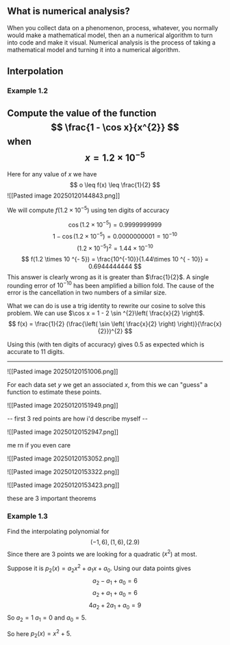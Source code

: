 
## What is numerical analysis?

When you collect data on a phenomenon, process, whatever, you normally would make a mathematical model, then an a numerical algorithm to turn into code and make it visual. Numerical analysis is the process of taking a mathematical model and turning it into a numerical algorithm.

## Interpolation

### Example 1.2

Compute the value of the function $$
\frac{1 - \cos x}{x^{2}}
$$
when $$
x = 1.2 \times 10^{-5}
$$
---

Here for any value of $x$ we have $$
o \leq f(x) \leq \frac{1}{2}
$$
![[Pasted image 20250120144843.png]]

We will compute $f(1.2 \times 10 ^{ - 5})$ using ten digits of accuracy

$$
\cos (1.2 \times 10 ^{ - 5}) = 0.9999999999
$$
$$
1-\cos (1.2 \times 10 ^{ - 5}) = 0.0000000001 = 10 ^{ - 10}
$$
$$
(1.2 \times 10^{-5})^{2} = 1.44 \times 10 ^{ - 10}
$$
$$
f(1.2 \times 10 ^{- 5}) = \frac{10^{-10}}{1.44\times 10 ^{ - 10}} = 0.6944444444
$$
This answer is clearly wrong as it is greater than $\frac{1}{2}$. A single rounding error of $10^{-10}$ has been amplified a billion fold. The cause of the error is the cancellation in two numbers of a similar size.

What we can do is use a trig identity to rewrite our cosine to solve this problem. We can use $\cos x = 1 - 2 \sin ^{2}\left( \frac{x}{2} \right)$. $$
f(x) = \frac{1}{2} (\frac{\left(  \sin \left( \frac{x}{2} \right) \right)}{\frac{x}{2}})^{2}
$$

Using this (with ten digits of accuracy) gives $0.5$ as expected which is accurate to 11 digits.

---

![[Pasted image 20250120151006.png]]

For each data set $y$ we get an associated $x$, from this we can "guess" a function to estimate these points.

![[Pasted image 20250120151949.png]]

-- first 3 red points are how i'd describe myself --


![[Pasted image 20250120152947.png]]

me rn if you even care

![[Pasted image 20250120153052.png]]

![[Pasted image 20250120153322.png]]

![[Pasted image 20250120153423.png]]

these are 3 important theorems 


### Example 1.3

Find the interpolating polynomial for $$
{(- 1, 6), (1,6), (2.9)}
$$
Since there are 3 points we are looking for a quadratic ($x^{2}$) at most.

Suppose it is $p_{2}(x) = a_{2}x^{2}+a_{1}x + a_{0}$. Using our data points gives $$
a_{2} -a_{1} + a_{0} = 6
$$$$
a_{2} + a_{1} + a_{0} = 6
$$
$$
4a_{2}+2a_{1}+a_{0} = 9
$$
So $a_{2} = 1$ $a_{1} = 0$ and $a_{0} = 5$.

So here $p_{2} ( x ) = x^{2} + 5$.